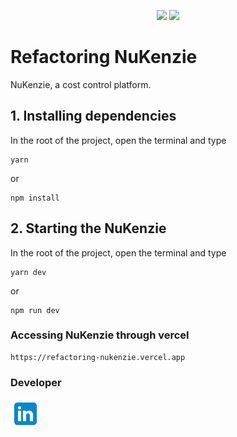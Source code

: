 <p align="center">
    <img src="https://img.shields.io/badge/react-18.2.0-blue">
    <img src="https://img.shields.io/badge/typescript-4.6.4-blue">
</p>

# Refactoring NuKenzie

NuKenzie, a cost control platform.

## 1. Installing dependencies

In the root of the project, open the terminal and type

```
yarn
```

or

```
npm install
```

## 2. Starting the NuKenzie

In the root of the project, open the terminal and type

```
yarn dev
```

or

```
npm run dev
```

### Accessing NuKenzie through vercel

```
https://refactoring-nukenzie.vercel.app
```

### Developer

<a href="https://www.linkedin.com/in/rodrigo-de-jesus-silva">
    <img src="src/assets/icon-linkedin.png" />
</a>
